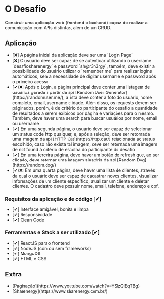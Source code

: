 # O Desafio

<p>Construir uma aplicação web (frontend e backend) capaz de realizar a comunicação com APIs distintas, além de um CRUD.</p>

## Aplicação

<ul>
  <li>[❌] A página inicial da aplicação deve ser uma `Login Page`</li>
  <li>[❌] O usuário deve ser capaz de se autenticar utilizando o username `desafiosharenergy` e password `sh@r3n3rgy`, também, deve existir a possibilidade do usuário utilizar o `remember me` para realizar logins automáticos, sem a necessidade de digitar username e password após o primeiro acesso</li>
  <li>[✔/❌] Após o Login, a página principal deve conter uma listagem de usuários gerada a partir da api [Random User Generator](https://randomuser.me/), a lista deve conter a foto do usuário, nome completo, email, username e idade. Além disso, os requests devem ser páginados, porém, é de critério do participante do desafio a quantidade de resultados a serem exibidos por página e variações para o mesmo. Também, deve haver uma search para buscar usuários por nome, email ou username</li>
  <li>[✔] Em uma segunda página, o usuário deve ser capaz de selecionar um status code http qualquer, e, após a seleção, deve ser retornada uma imagem da api [HTTP Cat](https://http.cat/) relacionada ao status escolhido, caso não exista tal imagem, deve ser retornada uma imagem de not found à critério de escolha do participante do desafio</li>
  <li>[✔] Em uma terceira página, deve haver um botão de refresh que, ao ser clicado, deve retornar uma imagem aleatória da api [Random Dog](https://random.dog/)</li>
  <li>[✔/❌] Em uma quarta página, deve haver uma lista de clientes, através da qual o usuário deve ser capaz de cadastrar novos clientes, visualizar informações de um cliente específico, atualizar um cliente e deletar clientes. O cadastro deve possuir nome, email, telefone, endereço e cpf.</li>
</ul>

### Requisitos da aplicação e de código [✔]

<ul>
  <li>[✔] Interface amigável, bonita e limpa</li>
  <li>[✔] Responsividade</li>
  <li>[✔] Clean Code</li>
</ul>

### Ferramentas e Stack a ser utilizado [✔]

<ul>
  <li>[✔] ReactJS para o frontend</li>
  <li>[✔] NodeJS (com ou sem frameworks)</li>
  <li>[✔] MongoDB</li>
  <li>[✔] HTML e CSS</li>
</ul>

## Extra

<ul>
  <li>[Paginação](https://www.youtube.com/watch?v=YSlzQlEqTBg)</li>
  <li>[Sharenergy](https://www.sharenergy.com.br/)</li>
</ul>
